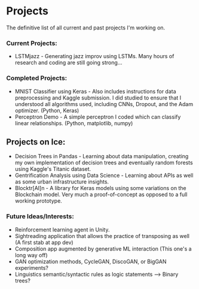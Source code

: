 # Projects
The definitive list of all current and past projects I'm working on.

### Current Projects:
* LSTMjazz - Generating jazz improv using LSTMs. Many hours of research and coding are still going strong...

### Completed Projects:
* MNIST Classifier using Keras - Also includes instructions for data preprocessing and Kaggle submission. I did studied to 
ensure that I understood all algorithms used, including CNNs, Dropout, and the Adam optimizer. (Python, Keras)
* Perceptron Demo - A simple perceptron I coded which can classify linear relationships. (Python, matplotlib, numpy)

## Projects on Ice:
* Decision Trees in Pandas - Learning about data manipulation, creating my own implementation of decision trees and eventually 
random forests using Kaggle's Titanic dataset.
* Gentrification Analysis using Data Science - Learning about APIs as well as some urban infrastructure insights.
* Blocktr[AI]n - A library for Keras models using some variations on the Blockchain model. Very much a proof-of-concept as 
opposed to a full working prototype.

### Future Ideas/Interests:
* Reinforcement learning agent in Unity.
* Sightreading application that allows the practice of transposing as well (A first stab at app dev)
* Composition app augmented by generative ML interaction (This one's a long way off)
* GAN optimization methods, CycleGAN, DiscoGAN, or BigGAN experiments?
* Linguistics semantic/syntactic rules as logic statements --> Binary trees?
